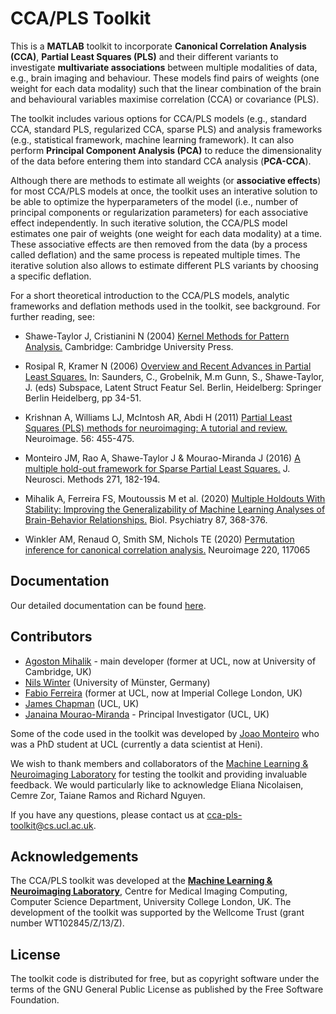 # CCA/PLS Toolkit

This is a __MATLAB__ toolkit to incorporate __Canonical Correlation Analysis (CCA)__, __Partial Least Squares (PLS)__ and their different variants to investigate __multivariate associations__ between multiple modalities of data, e.g., brain imaging and behaviour. These models find pairs of weights (one weight for each data modality) such that the linear combination of the brain and behavioural variables maximise correlation (CCA) or covariance (PLS).

The toolkit includes various options for CCA/PLS models (e.g., standard CCA, standard PLS, regularized CCA, sparse PLS) and analysis frameworks (e.g., statistical framework, machine learning framework). It can also perform __Principal Component Analysis (PCA)__ to reduce the dimensionality of the data before entering them into standard CCA analysis (__PCA-CCA__).

Although there are methods to estimate all weights (or __associative effects__) for most CCA/PLS models at once, the toolkit uses an interative solution to be able to optimize the hyperparameters of the model (i.e., number of principal components or regularization parameters) for each associative effect independently. In such iterative solution, the CCA/PLS model estimates one pair of weights (one weight for each data modality) at a time. These associative effects are then removed from the data (by a process called deflation) and the same process is repeated multiple times. The iterative solution also allows to estimate different PLS variants by choosing a specific deflation.

For a short theoretical introduction to the CCA/PLS models, analytic frameworks and deflation methods used in the toolkit, see background. For further reading, see:

- Shawe-Taylor J, Cristianini N (2004) [Kernel Methods for Pattern Analysis.](https://kernelmethods.blogs.bristol.ac.uk) Cambridge: Cambridge University Press.

- Rosipal R, Kramer N (2006) [Overview and Recent Advances in Partial Least Squares.](https://doi.org/10.1007/11752790_2) In: Saunders, C., Grobelnik, M.m Gunn, S., Shawe-Taylor, J. (eds) Subspace, Latent Struct Featur Sel. Berlin, Heidelberg: Springer Berlin Heidelberg, pp 34-51. 

- Krishnan A, Williams LJ, McIntosh AR, Abdi H (2011) [Partial Least Squares (PLS) methods for neuroimaging: A tutorial and review.](https://doi.org/10.1016/j.neuroimage.2010.07.034) Neuroimage. 56: 455-475.

- Monteiro JM, Rao A, Shawe-Taylor J & Mourao-Miranda J (2016) [A multiple hold-out framework for Sparse Partial Least Squares.](https://doi.org/10.1016/j.jneumeth.2016.06.011) J. Neurosci. Methods 271, 182-194.

- Mihalik A, Ferreira FS, Moutoussis M et al. (2020) [Multiple Holdouts With Stability: Improving the Generalizability of Machine Learning Analyses of Brain-Behavior Relationships.](https://doi.org/10.1016/j.biopsych.2019.12.001) Biol. Psychiatry 87, 368-376.

- Winkler AM, Renaud O, Smith SM, Nichols TE (2020) [Permutation inference for canonical correlation analysis.](https://doi.org/10.1016/j.neuroimage.2020.117065) Neuroimage 220, 117065

## Documentation

Our detailed documentation can be found [here](here).

## Contributors

- [Agoston Mihalik](https://github.com/anaston) - main developer (former at UCL, now at University of Cambridge, UK)
- [Nils Winter](https://github.com/NilsWinter) (University of Münster, Germany)
- [Fabio Ferreira](https://github.com/ferreirafabio80) (former at UCL, now at Imperial College London, UK)
- [James Chapman](https://github.com/jameschapman19) (UCL, UK)
- [Janaina Mourao-Miranda](https://iris.ucl.ac.uk/research/personal/index?upi=JMOUR63) - Principal Investigator (UCL, UK)

Some of the code used in the toolkit was developed by [Joao Monteiro](https://github.com/jmmonteiro) who was a PhD student at UCL (currently a data scientist at Heni).

We wish to thank members and collaborators of the [Machine Learning & Neuroimaging Laboratory](http://www.mlnl.cs.ucl.ac.uk) for testing the toolkit and providing invaluable feedback. We would particularly like to acknowledge Eliana Nicolaisen, Cemre Zor, Taiane Ramos and Richard Nguyen.

If you have any questions, please contact us at [cca-pls-toolkit@cs.ucl.ac.uk](mailto:cca-pls-toolkit@cs.ucl.ac.uk).


## Acknowledgements

The CCA/PLS toolkit was developed at the [__Machine Learning & Neuroimaging Laboratory__](http://www.mlnl.cs.ucl.ac.uk), Centre for Medical Imaging Computing, Computer Science Department, University College London, UK. The development of the toolkit was supported by the Wellcome Trust (grant number WT102845/Z/13/Z).

## License

The toolkit code is distributed for free, but as copyright software under the terms of the GNU General Public License as published by the Free Software Foundation.
